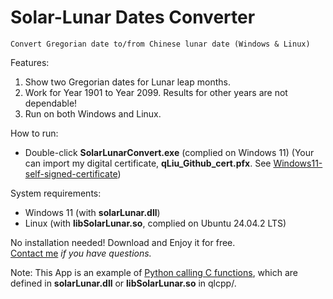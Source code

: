# Solar-Lunar Dates Converter
	Convert Gregorian date to/from Chinese lunar date (Windows & Linux)

Features:
1. Show two Gregorian dates for Lunar leap months.
2. Work for Year 1901 to Year 2099. Results for other years are not dependable!
3. Run on both Windows and Linux.

How to run:
- Double-click **SolarLunarConvert.exe** (complied on Windows 11)
(Your can import my digital certificate, **qLiu_Github_cert.pfx**. See [Windows11-self-signed-certificate](../../../Windows11-self-signed-certificate))
	
System requirements:
- Windows 11 (with **solarLunar.dll**)
- Linux (with **libSolarLunar.so**, complied on Ubuntu 24.04.2 LTS)

No installation needed! Download and Enjoy it for free.\
[Contact me](https://www.linkedin.com/in/qiangliu427/) *if you have questions.*

Note:
This App is an example of [Python calling C functions](../../../Python-calls-C-dll), which are defined in **solarLunar.dll** or **libSolarLunar.so** in qlcpp/.
